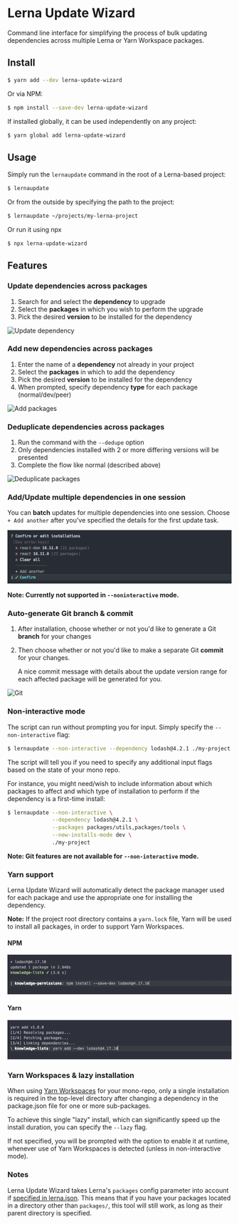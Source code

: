 # Lerna Update Wizard

Command line interface for simplifying the process of bulk updating dependencies across multiple Lerna or Yarn Workspace packages.

## Install

```bash
$ yarn add --dev lerna-update-wizard
```

Or via NPM:

```bash
$ npm install --save-dev lerna-update-wizard
```

If installed globally, it can be used independently on any project:

```bash
$ yarn global add lerna-update-wizard
```

## Usage

Simply run the `lernaupdate` command in the root of a Lerna-based project:

```bash
$ lernaupdate
```

Or from the outside by specifying the path to the project:

```bash
$ lernaupdate ~/projects/my-lerna-project
```

Or run it using npx

```bash
$ npx lerna-update-wizard
```

## Features

### Update dependencies across packages

1. Search for and select the **dependency** to upgrade
2. Select the **packages** in which you wish to perform the upgrade
3. Pick the desired **version** to be installed for the dependency

![Update dependency](/public/update.gif?raw=true "Update dependency")

### Add new dependencies across packages

1. Enter the name of a **dependency** not already in your project
2. Select the **packages** in which to add the dependency
3. Pick the desired **version** to be installed for the dependency
4. When prompted, specify dependency **type** for each package (normal/dev/peer)

![Add packages](/public/add.gif?raw=true "Add dependency")

### Deduplicate dependencies across packages

1. Run the command with the `--dedupe` option
2. Only dependencies installed with 2 or more differing versions will be presented
3. Complete the flow like normal (described above)

![Deduplicate packages](/public/dedupe.gif?raw=true "Deduplicate dependency")

### Add/Update multiple dependencies in one session

You can **batch** updates for multiple dependencies into one session. Choose `+ Add another` after you've specified the details for the first update task.

![Add packages](/public/multiple-jobs.png?raw=true "Confirm installation")

**Note: Currently not supported in `--noninteractive` mode.**

### Auto-generate Git branch & commit

1. After installation, choose whether or not you'd like to generate a Git **branch** for your changes
2. Then choose whether or not you'd like to make a separate Git **commit** for your changes.

   A nice commit message with details about the update version range for each affected package will be generated for you.

![Git](/public/git.gif?raw=true "Git")

### Non-interactive mode

The script can run without prompting you for input. Simply specify the `--non-interactive` flag:

```bash
$ lernaupdate --non-interactive --dependency lodash@4.2.1 ./my-project
```

The script will tell you if you need to specify any additional input flags based on the state of your mono repo.

For instance, you might need/wish to include information about which packages to affect and which type of installation to perform if the dependency is a first-time install:

```bash
$ lernaupdate --non-interactive \
              --dependency lodash@4.2.1 \
              --packages packages/utils,packages/tools \
              --new-installs-mode dev \
              ./my-project
```

**Note: Git features are not available for `--non-interactive` mode.**

### Yarn support

Lerna Update Wizard will automatically detect the package manager used for each package and use the appropriate one for installing the dependency.

**Note:** If the project root directory contains a `yarn.lock` file, Yarn will be used to install all packages, in order to support Yarn Workspaces.

#### NPM

![NPM install](/public/npm.gif?raw=true "NPM install")

#### Yarn

![Yarn install](/public/yarn.gif?raw=true "Yarn install")

### Yarn Workspaces & lazy installation

When using [Yarn Workspaces](https://yarnpkg.com/lang/en/docs/workspaces/) for your mono-repo, only a single installation is required in the top-level directory after changing a dependency in the package.json file for one or more sub-packages.

To achieve this single "lazy" install, which can significantly speed up the install duration, you can specify the `--lazy` flag.

If not specified, you will be prompted with the option to enable it at runtime, whenever use of Yarn Workspaces is detected (unless in non-interactive mode).

### Notes

Lerna Update Wizard takes Lerna's `packages` config parameter into account if [specified in lerna.json](https://github.com/lerna/lerna#lernajson). This means that if you have your packages located in a directory other than `packages/`, this tool will still work, as long as their parent directory is specified.

